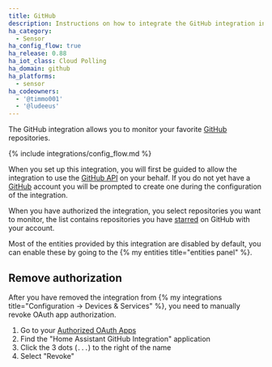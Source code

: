 ```yaml
---
title: GitHub
description: Instructions on how to integrate the GitHub integration into Home Assistant.
ha_category:
  - Sensor
ha_config_flow: true
ha_release: 0.88
ha_iot_class: Cloud Polling
ha_domain: github
ha_platforms:
  - sensor
ha_codeowners:
  - '@timmo001'
  - '@ludeeus'
---
```


The GitHub integration allows you to monitor your favorite [GitHub][github] repositories.

{% include integrations/config_flow.md %}

When you set up this integration, you will first be guided to allow the integration to use the [GitHub API][github_api] on your behalf. If you do not yet have a [GitHub][github] account you will be prompted to create one during the configuration of the integration.

When you have authorized the integration, you select repositories you want to monitor, the list contains repositories you have [starred][github_starred] on GitHub with your account.

Most of the entities provided by this integration are disabled by default, you can enable these by going to the {% my entities title="entities panel" %}.

## Remove authorization

After you have removed the integration from {% my integrations title="Configuration -> Devices & Services" %}, you need to manually revoke OAuth app authorization.

1. Go to your [Authorized OAuth Apps][github_apps]
2. Find the "Home Assistant GitHub Integration" application
3. Click the 3 dots (`...`) to the right of the name
4. Select "Revoke"

[github]: https://github.com/
[github_api]: https://docs.github.com/en/rest
[github_starred]: https://github.com/stars
[github_apps]: https://github.com/settings/applications
